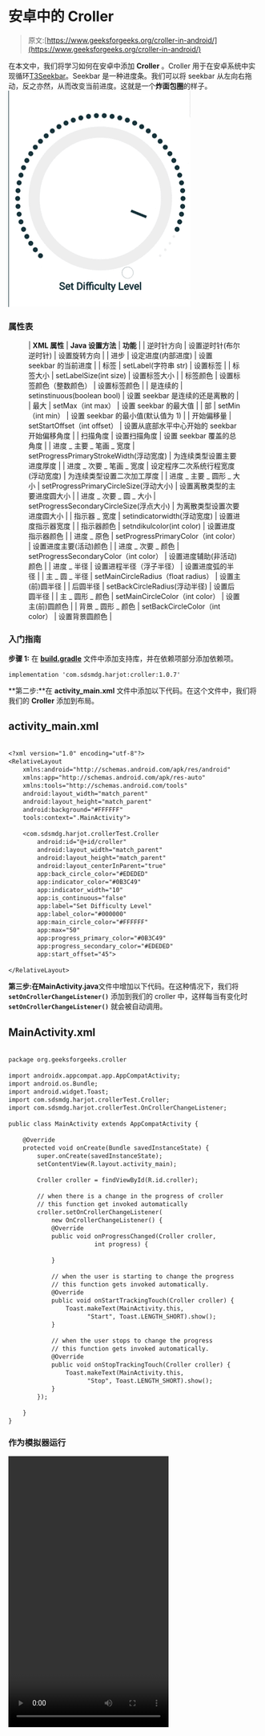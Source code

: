 # 安卓中的 Croller

> 原文:[https://www.geeksforgeeks.org/croller-in-android/](https://www.geeksforgeeks.org/croller-in-android/)

在本文中，我们将学习如何在安卓中添加 **Croller** 。Croller 用于在安卓系统中实现循环[T3Seekbar](https://www.geeksforgeeks.org/seekbar-in-kotlin/)。Seekbar 是一种进度条。我们可以将 seekbar 从左向右拖动，反之亦然，从而改变当前进度。这就是一个**炸面包圈**的样子。
![croller in android](img/8c5db9a85fe13aea4b8b6d98b269c2a1.png)

### 属性表

<figure class="table">

| **XML 属性** | **Java 设置方法** | **功能** |
| 逆时针方向 | 设置逆时针(布尔逆时针) | 设置旋转方向 |
| 进步 | 设定进度(内部进度) | 设置 seekbar 的当前进度 |
| 标签 | setLabel(字符串 str) | 设置标签 |
| 标签大小 | setLabelSize(int size) | 设置标签大小 |
| 标签颜色 | 设置标签颜色（整数颜色） | 设置标签颜色 |
| 是连续的 | setinstinuous(boolean bool) | 设置 seekbar 是连续的还是离散的 |
| 最大 | setMax（int max） | 设置 seekbar 的最大值 |
| 部 | setMin（int min） | 设置 seekbar 的最小值(默认值为 1) |
| 开始偏移量 | setStartOffset（int offset） | 设置从底部水平中心开始的 seekbar 开始偏移角度 |
| 扫描角度 | 设置扫描角度 | 设置 seekbar 覆盖的总角度 |
| 进度 _ 主要 _ 笔画 _ 宽度 | setProgressPrimaryStrokeWidth(浮动宽度) | 为连续类型设置主要进度厚度 |
| 进度 _ 次要 _ 笔画 _ 宽度 | 设定程序二次系统行程宽度(浮动宽度) | 为连续类型设置二次加工厚度 |
| 进度 _ 主要 _ 圆形 _ 大小 | setProgressPrimaryCircleSize(浮动大小) | 设置离散类型的主要进度圆大小 |
| 进度 _ 次要 _ 圆 _ 大小 | setProgressSecondaryCircleSize(浮点大小) | 为离散类型设置次要进度圆大小 |
| 指示器 _ 宽度 | setindicatorwidth(浮动宽度) | 设置进度指示器宽度 |
| 指示器颜色 | setndikulcolor(int color) | 设置进度指示器颜色 |
| 进度 _ 原色 | setProgressPrimaryColor（int color） | 设置进度主要(活动)颜色 |
| 进度 _ 次要 _ 颜色 | setProgressSecondaryColor（int color） | 设置进度辅助(非活动)颜色 |
| 进度 _ 半径 | 设置进程半径（浮子半径） | 设置进度弧的半径 |
| 主 _ 圆 _ 半径 | setMainCircleRadius（float radius） | 设置主(前)圆半径 |
| 后圆半径 | setBackCircleRadius(浮动半径) | 设置后圆半径 |
| 主 _ 圆形 _ 颜色 | setMainCircleColor（int color） | 设置主(前)圆颜色 |
| 背景 _ 圆形 _ 颜色 | setBackCircleColor（int color） | 设置背景圆颜色 |

</figure>

### 入门指南

**步骤 1:** 在 [**build.gradle**](https://www.geeksforgeeks.org/android-build-gradle/) 文件中添加支持库，并在依赖项部分添加依赖项。

```
implementation 'com.sdsmdg.harjot:croller:1.0.7'
```

**第二步:**在 **activity_main.xml** 文件中添加以下代码。在这个文件中，我们将我们的 **Croller** 添加到布局。

## activity_main.xml

```

<?xml version="1.0" encoding="utf-8"?>
<RelativeLayout 
    xmlns:android="http://schemas.android.com/apk/res/android"
    xmlns:app="http://schemas.android.com/apk/res-auto"
    xmlns:tools="http://schemas.android.com/tools"
    android:layout_width="match_parent"
    android:layout_height="match_parent"
    android:background="#FFFFFF"
    tools:context=".MainActivity">

    <com.sdsmdg.harjot.crollerTest.Croller
        android:id="@+id/croller"
        android:layout_width="match_parent"
        android:layout_height="match_parent"
        android:layout_centerInParent="true"
        app:back_circle_color="#EDEDED"
        app:indicator_color="#0B3C49"
        app:indicator_width="10"
        app:is_continuous="false"
        app:label="Set Difficulty Level"
        app:label_color="#000000"
        app:main_circle_color="#FFFFFF"
        app:max="50"
        app:progress_primary_color="#0B3C49"
        app:progress_secondary_color="#EDEDED"
        app:start_offset="45">

</RelativeLayout>
```

**第三步:**在**MainActivity.java**文件中增加以下代码。在这种情况下，我们将 **`setOnCrollerChangeListener()`** 添加到我们的 croller 中，这样每当有变化时 **`setOnCrollerChangeListener()`** 就会被自动调用。

## MainActivity.xml

```

package org.geeksforgeeks.croller

import androidx.appcompat.app.AppCompatActivity;
import android.os.Bundle;
import android.widget.Toast;
import com.sdsmdg.harjot.crollerTest.Croller;
import com.sdsmdg.harjot.crollerTest.OnCrollerChangeListener;

public class MainActivity extends AppCompatActivity {

    @Override
    protected void onCreate(Bundle savedInstanceState) {
        super.onCreate(savedInstanceState);
        setContentView(R.layout.activity_main);

        Croller croller = findViewById(R.id.croller);

        // when there is a change in the progress of croller
        // this function get invoked automatically
        croller.setOnCrollerChangeListener(
            new OnCrollerChangeListener() {
            @Override
            public void onProgressChanged(Croller croller,
                        int progress) {

            }

            // when the user is starting to change the progress
            // this function gets invoked automatically.
            @Override
            public void onStartTrackingTouch(Croller croller) {
                Toast.makeText(MainActivity.this, 
                      "Start", Toast.LENGTH_SHORT).show();
            }

            // when the user stops to change the progress
            // this function gets invoked automatically.
            @Override
            public void onStopTrackingTouch(Croller croller) {
                Toast.makeText(MainActivity.this, 
                      "Stop", Toast.LENGTH_SHORT).show();
            }
        });

    }
}
```

### 作为模拟器运行

<video class="wp-video-shortcode" id="video-458733-1" width="320" height="540" preload="metadata" controls=""><source type="video/mp4" src="https://media.geeksforgeeks.org/wp-content/uploads/20200715023056/Record_2020-07-15-02-25-47_0cc885b908a72922f1be7b6d493c5de01.mp4?_=1">[https://media.geeksforgeeks.org/wp-content/uploads/20200715023056/Record_2020-07-15-02-25-47_0cc885b908a72922f1be7b6d493c5de01.mp4](https://media.geeksforgeeks.org/wp-content/uploads/20200715023056/Record_2020-07-15-02-25-47_0cc885b908a72922f1be7b6d493c5de01.mp4)</video>